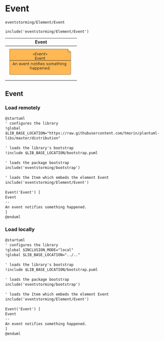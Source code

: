 # Event

```text
eventstorming/Element/Event
```

```text
include('eventstorming/Element/Event')
```

|                                 Event                                  |
|:----------------------------------------------------------------------:|
| ![illustration for Event](../../eventstorming/Element/Event.Local.png) |

## Event

### Load remotely

```plantuml
@startuml
' configures the library
!global $LIB_BASE_LOCATION="https://raw.githubusercontent.com/tmorin/plantuml-libs/master/distribution"

' loads the library's bootstrap
!include $LIB_BASE_LOCATION/bootstrap.puml

' loads the package bootstrap
include('eventstorming/bootstrap')

' loads the Item which embeds the element Event
include('eventstorming/Element/Event')

Event('Event') [
Event
--
An event notifies something happened.
]
@enduml
```

### Load locally

```plantuml
@startuml
' configures the library
!global $INCLUSION_MODE="local"
!global $LIB_BASE_LOCATION="../.."

' loads the library's bootstrap
!include $LIB_BASE_LOCATION/bootstrap.puml

' loads the package bootstrap
include('eventstorming/bootstrap')

' loads the Item which embeds the element Event
include('eventstorming/Element/Event')

Event('Event') [
Event
--
An event notifies something happened.
]
@enduml
```


